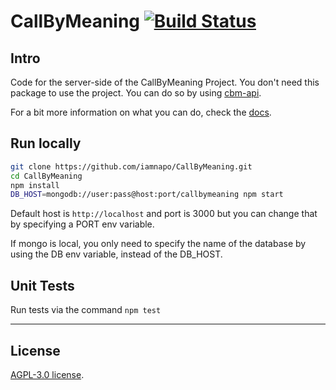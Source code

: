 # CallByMeaning [![Build Status](https://travis-ci.org/iamnapo/CallByMeaning.svg?branch=master)](https://travis-ci.org/iamnapo/CallByMeaning)

## Intro

Code for the server-side of the CallByMeaning Project. You don't need this package to use the project. You can do so by using [cbm-api](https://github.com/iamnapo/cbm-api).

For a bit more information on what you can do, check the [docs](./docs/).

## Run locally

```bash
git clone https://github.com/iamnapo/CallByMeaning.git
cd CallByMeaning
npm install
DB_HOST=mongodb://user:pass@host:port/callbymeaning npm start
```

Default host is `http://localhost` and port is 3000 but you can change that by specifying a PORT env variable.

If mongo is local, you only need to specify the name of the database by using the DB env variable, instead of the DB_HOST.

## Unit Tests

Run tests via the command `npm test`

---

## License

[AGPL-3.0 license](./LICENSE).